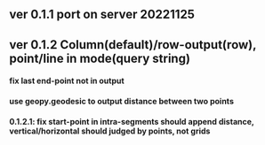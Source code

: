 ## ver 0.1.1 port on server 20221125

## ver 0.1.2 Column(default)/row-output(row), point/line in mode(query string)

#### fix last end-point not in output

#### use geopy.geodesic to output distance between two points

#### 0.1.2.1: fix start-point in intra-segments should append distance, vertical/horizontal should judged by points, not grids
